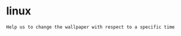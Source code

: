 # linux

``` 1. change wallpaper in linux using crontab :
Help us to change the wallpaper with respect to a specific time
